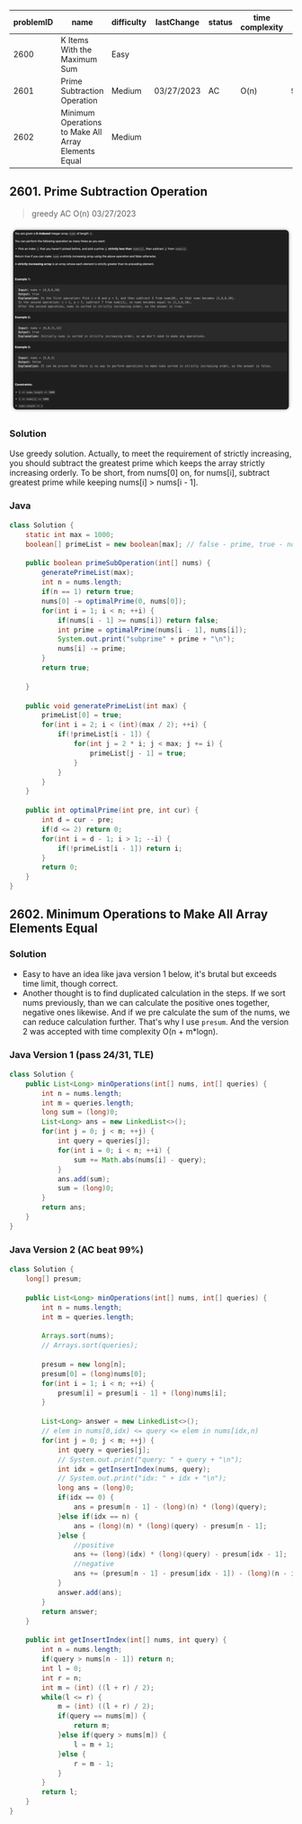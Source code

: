 |problemID|name|difficulty|lastChange|status|time complexity|beat|comment|recorded|
|-|-|-|-|-|-|-|-|-|
|2600|K Items With the Maximum Sum|Easy||||||N|
|2601|Prime Subtraction Operation|Medium|03/27/2023|AC|O(n)|90.9%|greedy|Y|
|2602|Minimum Operations to Make All Array Elements Equal|Medium|

## 2601. Prime Subtraction Operation
> greedy AC O(n) 03/27/2023   

![](../pics/2601.png)

### **Solution**
Use greedy solution. Actually, to meet the requirement of strictly increasing, you should subtract the greatest prime which keeps the array strictly increasing orderly. To be short, from nums[0] on, for nums[i], subtract greatest prime while keeping nums[i] > nums[i - 1].

### **Java**
```java {.line-numbers}
class Solution {
    static int max = 1000;
    boolean[] primeList = new boolean[max]; // false - prime, true - not prime

    public boolean primeSubOperation(int[] nums) {
        generatePrimeList(max);
        int n = nums.length;
        if(n == 1) return true;
        nums[0] -= optimalPrime(0, nums[0]);
        for(int i = 1; i < n; ++i) {
            if(nums[i - 1] >= nums[i]) return false;
            int prime = optimalPrime(nums[i - 1], nums[i]);
            System.out.print("subprime" + prime + "\n");
            nums[i] -= prime;
        }
        return true;

    }

    public void generatePrimeList(int max) {
        primeList[0] = true;
        for(int i = 2; i < (int)(max / 2); ++i) {
            if(!primeList[i - 1]) {
                for(int j = 2 * i; j < max; j += i) {
                    primeList[j - 1] = true;
                }
            }
        }
    }

    public int optimalPrime(int pre, int cur) {
        int d = cur - pre;
        if(d <= 2) return 0;
        for(int i = d - 1; i > 1; --i) {
            if(!primeList[i - 1]) return i;
        }
        return 0;
    }
}
```

## 2602. Minimum Operations to Make All Array Elements Equal
> 

### Solution
* Easy to have an idea like java version 1 below, it's brutal but exceeds time limit, though correct.
* Another thought is to find duplicated calculation in the steps. If we sort nums previously, than we can calculate the positive ones  together, negative ones likewise. And if we pre calculate the sum of the nums, we can reduce calculation further. That's why I use `presum`. And the version 2 was accepted with time complexity O(n + m*logn).

### Java Version 1 (pass 24/31, TLE)
```java {.line-numbers}
class Solution {
    public List<Long> minOperations(int[] nums, int[] queries) {
        int n = nums.length;
        int m = queries.length;
        long sum = (long)0;
        List<Long> ans = new LinkedList<>();
        for(int j = 0; j < m; ++j) {
            int query = queries[j];
            for(int i = 0; i < n; ++i) {
                sum += Math.abs(nums[i] - query);
            }
            ans.add(sum);
            sum = (long)0;
        }
        return ans;
    }
}
```

### Java Version 2 (AC beat 99%)
```java {.line-numbers}
class Solution {
    long[] presum;

    public List<Long> minOperations(int[] nums, int[] queries) {
        int n = nums.length;
        int m = queries.length;

        Arrays.sort(nums);
        // Arrays.sort(queries);
        
        presum = new long[n];
        presum[0] = (long)nums[0];
        for(int i = 1; i < n; ++i) {
            presum[i] = presum[i - 1] + (long)nums[i];
        }
        
        List<Long> answer = new LinkedList<>();
        // elem in nums[0,idx) <= query <= elem in nums[idx,n)
        for(int j = 0; j < m; ++j) {
            int query = queries[j];
            // System.out.print("query: " + query + "\n");
            int idx = getInsertIndex(nums, query); 
            // System.out.print("idx: " + idx + "\n");
            long ans = (long)0;
            if(idx == 0) {
                ans = presum[n - 1] - (long)(n) * (long)(query);
            }else if(idx == n) {
                ans = (long)(n) * (long)(query) - presum[n - 1];
            }else {
                //positive
                ans += (long)(idx) * (long)(query) - presum[idx - 1];
                //negative
                ans += (presum[n - 1] - presum[idx - 1]) - (long)(n - idx) * (long)(query);
            }
            answer.add(ans);
        }
        return answer;
    }

    public int getInsertIndex(int[] nums, int query) {
        int n = nums.length;
        if(query > nums[n - 1]) return n;
        int l = 0;
        int r = n;
        int m = (int) ((l + r) / 2);
        while(l <= r) {
            m = (int) ((l + r) / 2);
            if(query == nums[m]) {
                return m;
            }else if(query > nums[m]) {
                l = m + 1;
            }else {
                r = m - 1;
            }
        }
        return l;
    }
}
```